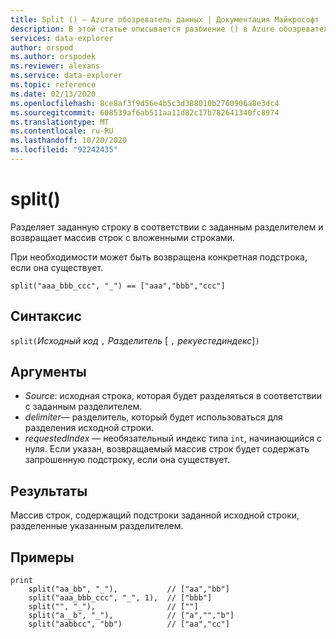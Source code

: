 ```yaml
---
title: Split () — Azure обозреватель данных | Документация Майкрософт
description: В этой статье описывается разбиение () в Azure обозреватель данных.
services: data-explorer
author: orspod
ms.author: orspodek
ms.reviewer: alexans
ms.service: data-explorer
ms.topic: reference
ms.date: 02/13/2020
ms.openlocfilehash: 8ce8af3f9d56e4b5c3d388010b2760906a8e3dc4
ms.sourcegitcommit: 608539af6ab511aa11d82c17b782641340fc8974
ms.translationtype: MT
ms.contentlocale: ru-RU
ms.lasthandoff: 10/20/2020
ms.locfileid: "92242435"
---
```

# <a name="split"></a>split()

Разделяет заданную строку в соответствии с заданным разделителем и возвращает массив строк с вложенными строками.

При необходимости может быть возвращена конкретная подстрока, если она существует.

```kusto
split("aaa_bbb_ccc", "_") == ["aaa","bbb","ccc"]
```

## <a name="syntax"></a>Синтаксис

`split(`*Исходный код* `,` *Разделитель* [ `,` *рекуестединдекс*]`)`

## <a name="arguments"></a>Аргументы

* *Source*: исходная строка, которая будет разделяться в соответствии с заданным разделителем.
* *delimiter*— разделитель, который будет использоваться для разделения исходной строки.
* *requestedIndex* — необязательный индекс типа `int`, начинающийся с нуля. Если указан, возвращаемый массив строк будет содержать запрошенную подстроку, если она существует. 

## <a name="returns"></a>Результаты

Массив строк, содержащий подстроки заданной исходной строки, разделенные указанным разделителем.

## <a name="examples"></a>Примеры

```kusto
print
    split("aa_bb", "_"),           // ["aa","bb"]
    split("aaa_bbb_ccc", "_", 1),  // ["bbb"]
    split("", "_"),                // [""]
    split("a__b", "_"),            // ["a","","b"]
    split("aabbcc", "bb")          // ["aa","cc"]
```